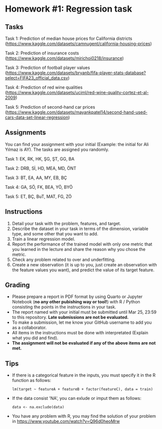 # Homework #1: Regression task

## Tasks

Task 1: Prediction of median house prices for California districts (https://www.kaggle.com/datasets/camnugent/california-housing-prices)

Task 2: Prediction of insurance costs (https://www.kaggle.com/datasets/mirichoi0218/insurance)

Task 3: Prediction of football player values (https://www.kaggle.com/datasets/bryanb/fifa-player-stats-database?select=FIFA23_official_data.csv)

Task 4: Prediction of red wine qualities (https://www.kaggle.com/datasets/uciml/red-wine-quality-cortez-et-al-2009)

Task 5: Prediction of second-hand car prices (https://www.kaggle.com/datasets/mayankpatel14/second-hand-used-cars-data-set-linear-regression)


## Assignments

You can find your assignment with your initial (Example: the initial for Ali Yılmaz is AY). The tasks are assigned you randomly. 

Task 1: EK, RK, HK, ŞG, ŞT, GG, BA

Task 2: DRB, Sİ, HD, MEA, MD, ÖNT

Task 3: BT, EA, AA, MY, EB, BÇ

Task 4: GA, SÖ, FK, BEA, YÖ, BYÖ

Task 5: ET, BÇ, BuT, MAT, FG, ZÖ


## Instructions

1. Detail your task with the problem, features, and target. 
2. Describe the dataset in your task in terms of the dimension, variable type, and some other that you want to add.
3. Train a linear regression model.
4. Report the performance of the trained model with only one metric that you learned in the lecture and share the reason why you chose the metric.
5. Check any problem related to over and underfitting.
6. Create a new observation (it is up to you, just create an observation with the feature values you want), and predict the value of its target feature.


## Grading

* Please prepare a report in PDF format by using Quarto or Jupyter Notebook (**no any other pubishing way or tool!**)  with R / Python consisting the points in the instructions in your task.
* The report named with your initial must be submitted until Mar 25, 23:59 to this repository. **Late submissions are not be evaluated.**
* To make a submission, let me know your GitHub username to add you as a collaborator.
* All items in the instructions must be done with interpretated (Explain what you did and find). 
* **The assignment will not be evaluated if any of the above items are not met.**


## Tips

* If there is a categorical feature in the inputs, you must specify it in the R function as follows: 

    `lm(target ~ featureA + featureB + factor(featureC), data = train)`

* If the data consist 'NA', you can exlude or imput them as follows:
    
    `data <- na.exclude(data)`
    
* You have any problem with R, you may find the solution of your problem in https://www.youtube.com/watch?v=Q96d0heoMrw
